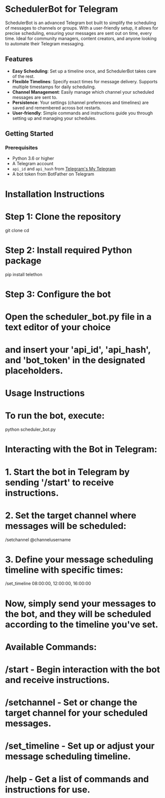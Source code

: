 # SchedulerBot for Telegram

SchedulerBot is an advanced Telegram bot built to simplify the scheduling of messages to channels or groups. With a user-friendly setup, it allows for precise scheduling, ensuring your messages are sent out on time, every time. Ideal for community managers, content creators, and anyone looking to automate their Telegram messaging.

## Features

- **Easy Scheduling**: Set up a timeline once, and SchedulerBot takes care of the rest.
- **Flexible Timelines**: Specify exact times for message delivery. Supports multiple timestamps for daily scheduling.
- **Channel Management**: Easily manage which channel your scheduled messages are sent to.
- **Persistence**: Your settings (channel preferences and timelines) are saved and remembered across bot restarts.
- **User-friendly**: Simple commands and instructions guide you through setting up and managing your schedules.

## Getting Started

### Prerequisites

- Python 3.6 or higher
- A Telegram account
- `api_id` and `api_hash` from [Telegram's My Telegram](https://my.telegram.org/apps)
- A bot token from BotFather on Telegram

# Installation Instructions

# Step 1: Clone the repository
git clone <repository-url>
cd <repository-directory>

# Step 2: Install required Python package
pip install telethon

# Step 3: Configure the bot
# Open the scheduler_bot.py file in a text editor of your choice
# and insert your 'api_id', 'api_hash', and 'bot_token' in the designated placeholders.

# Usage Instructions

# To run the bot, execute:
python scheduler_bot.py

# Interacting with the Bot in Telegram:

# 1. Start the bot in Telegram by sending '/start' to receive instructions.

# 2. Set the target channel where messages will be scheduled:
/setchannel @channelusername

# 3. Define your message scheduling timeline with specific times:
/set_timeline 08:00:00, 12:00:00, 16:00:00

# Now, simply send your messages to the bot, and they will be scheduled according to the timeline you've set.

# Available Commands:

# /start - Begin interaction with the bot and receive instructions.
# /setchannel - Set or change the target channel for your scheduled messages.
# /set_timeline - Set up or adjust your message scheduling timeline.
# /help - Get a list of commands and instructions for use.
